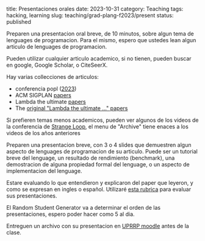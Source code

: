 title: Presentaciones orales
date: 2023-10-31
category: Teaching
tags: hacking, learning
slug: teaching/grad-plang-f2023/present
status: published

Preparen una presentacion oral breve, de 10
minutos, sobre algun tema de lenguages de programacion. Para el mismo, espero
que ustedes lean algun articulo de lenguages de programacion.

Pueden utilizar cualquier articulo academico, si no tienen, pueden buscar en
google, Google Scholar, o CiteSeerX.

Hay varias collecciones de articulos:

- conferencia popl ([2023](https://popl23.sigplan.org/track/POPL-2023-popl-research-papers#event-overview))
- ACM SIGPLAN [papers](https://www.sigplan.org/Highlights/Papers/)
- Lambda the ultimate [papers](http://lambda-the-ultimate.org/papers)
- The [original "Lambda the ultimate ..." papers](https://research.scheme.org/lambda-papers/)

Si prefieren temas menos academicos, pueden ver algunos de los videos de la conferencia de [Strange Loop](https://www.thestrangeloop.com/), el menu de "Archive" tiene enaces a los videos de los años anteriores

Preparen una presentacion breve, con 3 o 4 slides que demuestren algun aspecto
de lenguages de programacion de su articulo. Puede ser un tutorial breve del
lenguage, un resultado de rendimiento (benchmark), una demostracion de alguna
propiedad formal del lenguage, o un aspecto de implementacion del lenguage.

Estare evaluando lo que entendieron y explicaron del paper que leyeron, y como
se expresan en ingles o español. Utilizaré [esta
rubrica]({attach}RubricaPresentacionOral-HLL.pdf) para evaluar sus
presentaciones.

El Random Student Generator va a determinar el orden de las presentaciones,
espero poder hacer como 5 al dia.

Entreguen un archivo con su presentacion en [UPRRP
moodle](https://online.uprrp.edu/) antes de la clase.
